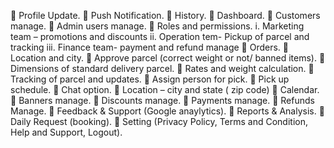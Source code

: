 
 Profile Update.
 Push Notification.
 History.
 Dashboard.
 Customers manage.
 Admin users manage.
 Roles and permissions.
i. Marketing team – promotions and discounts
ii. Operation tem- Pickup of parcel and tracking
iii. Finance team- payment and refund manage
 Orders.
 Location and city.
 Approve parcel (correct weight or not/ banned items).
 Dimensions of standard delivery parcel.
 Rates and weight calculation.
 Tracking of parcel and updates.
 Assign person for pick.
 Pick up schedule.
 Chat option.
 Location – city and state ( zip code)
 Calendar.
 Banners manage.
 Discounts manage.
 Payments manage.
 Refunds Manage.
 Feedback & Support (Google anaylytics).
 Reports & Analysis.
 Daily Request (booking).
 Setting (Privacy Policy, Terms and Condition, Help and Support, Logout).
